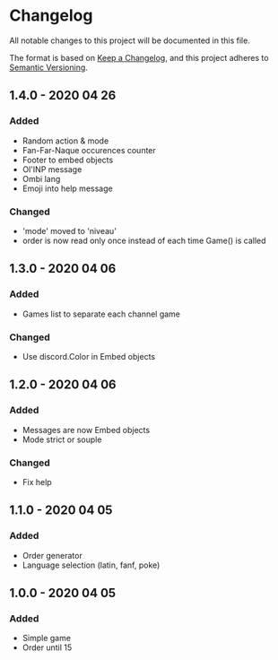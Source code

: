 # Changelog
All notable changes to this project will be documented in this file.

The format is based on [Keep a Changelog](https://keepachangelog.com/en/1.0.0/),
and this project adheres to [Semantic Versioning](https://semver.org/spec/v2.0.0.html).


## 1.4.0 - 2020 04 26
### Added
- Random action & mode
- Fan-Far-Naque occurences counter
- Footer to embed objects
- Ol'INP message
- Ombi lang
- Emoji into help message
### Changed
- 'mode' moved to 'niveau'
- order is now read only once instead of each time Game() is called


## 1.3.0 - 2020 04 06
### Added
- Games list to separate each channel game
### Changed
- Use discord.Color in Embed objects


## 1.2.0 - 2020 04 06
### Added
- Messages are now Embed objects
- Mode strict or souple
### Changed
- Fix help


## 1.1.0 - 2020 04 05
### Added
- Order generator
- Language selection (latin, fanf, poke)


## 1.0.0 - 2020 04 05
### Added
- Simple game
- Order until 15
